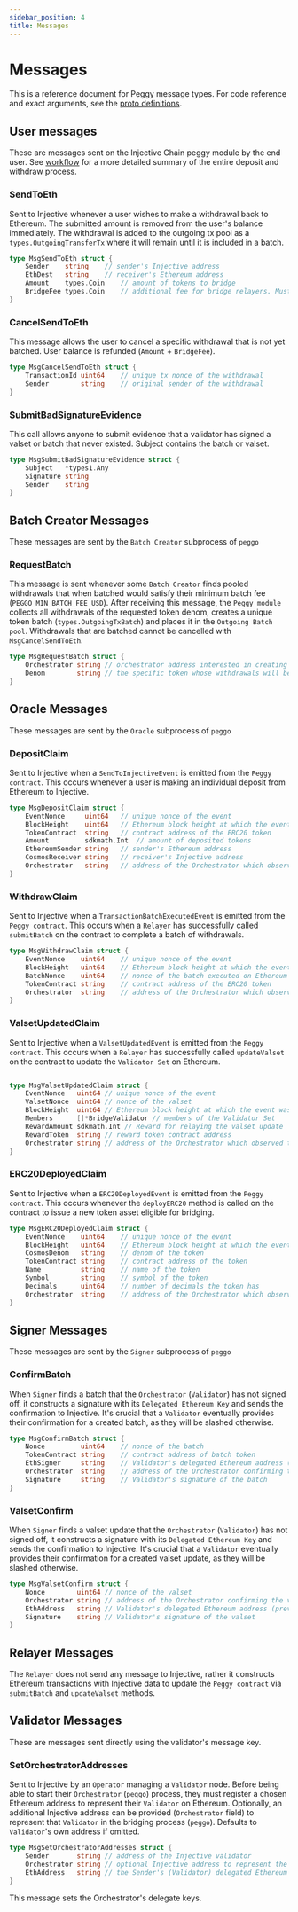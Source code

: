 ```yaml
---
sidebar_position: 4
title: Messages
---
```


# Messages

This is a reference document for Peggy message types. For code reference and exact arguments, see the [proto definitions](https://github.com/InjectiveLabs/injective-core/blob/master/proto/injective/peggy/v1/msgs.proto).

## User messages

These are messages sent on the Injective Chain peggy module by the end user. See [workflow](02\_workflow.md) for a more detailed summary of the entire deposit and withdraw process.

### SendToEth

Sent to Injective whenever a user wishes to make a withdrawal back to Ethereum. The submitted amount is removed from the user's balance immediately. The withdrawal is added to the outgoing tx pool as a `types.OutgoingTransferTx` where it will remain until it is included in a batch.

```go
type MsgSendToEth struct {
	Sender    string    // sender's Injective address
	EthDest   string    // receiver's Ethereum address
	Amount    types.Coin    // amount of tokens to bridge
	BridgeFee types.Coin    // additional fee for bridge relayers. Must be of same token type as Amount
}

```

### CancelSendToEth

This message allows the user to cancel a specific withdrawal that is not yet batched. User balance is refunded (`Amount` + `BridgeFee`).

```go
type MsgCancelSendToEth struct {
	TransactionId uint64    // unique tx nonce of the withdrawal
	Sender        string    // original sender of the withdrawal
}

```

### SubmitBadSignatureEvidence

This call allows anyone to submit evidence that a validator has signed a valset or batch that never existed. Subject contains the batch or valset.

```go
type MsgSubmitBadSignatureEvidence struct {
	Subject   *types1.Any 
	Signature string      
	Sender    string      
}
```

## Batch Creator Messages

These messages are sent by the `Batch Creator` subprocess of `peggo`

### RequestBatch

This message is sent whenever some `Batch Creator` finds pooled withdrawals that when batched would satisfy their minimum batch fee (`PEGGO_MIN_BATCH_FEE_USD`). After receiving this message, the `Peggy module` collects all withdrawals of the requested token denom, creates a unique token batch (`types.OutgoingTxBatch`) and places it in the `Outgoing Batch pool`. Withdrawals that are batched cannot be cancelled with `MsgCancelSendToEth`.

```go
type MsgRequestBatch struct {
	Orchestrator string // orchestrator address interested in creating the batch. Not permissioned.  
	Denom        string // the specific token whose withdrawals will be batched together
}
```

## Oracle Messages

These messages are sent by the `Oracle` subprocess of `peggo`

### DepositClaim

Sent to Injective when a `SendToInjectiveEvent` is emitted from the `Peggy contract`. This occurs whenever a user is making an individual deposit from Ethereum to Injective.

```go
type MsgDepositClaim struct {
	EventNonce     uint64   // unique nonce of the event                                
	BlockHeight    uint64   // Ethereum block height at which the event was emitted                                
	TokenContract  string   // contract address of the ERC20 token                                 
	Amount         sdkmath.Int  // amount of deposited tokens 
	EthereumSender string   // sender's Ethereum address                                 
	CosmosReceiver string   // receiver's Injective address                                 
	Orchestrator   string   // address of the Orchestrator which observed the event                               
}
```

### WithdrawClaim

Sent to Injective when a `TransactionBatchExecutedEvent` is emitted from the `Peggy contract`. This occurs when a `Relayer` has successfully called `submitBatch` on the contract to complete a batch of withdrawals.

```go
type MsgWithdrawClaim struct {
	EventNonce    uint64    // unique nonce of the event
	BlockHeight   uint64    // Ethereum block height at which the event was emitted
	BatchNonce    uint64    // nonce of the batch executed on Ethereum
	TokenContract string    // contract address of the ERC20 token
	Orchestrator  string    // address of the Orchestrator which observed the event
}
```

### ValsetUpdatedClaim

Sent to Injective when a `ValsetUpdatedEvent` is emitted from the `Peggy contract`. This occurs when a `Relayer` has successfully called `updateValset` on the contract to update the `Validator Set` on Ethereum.

```go

type MsgValsetUpdatedClaim struct {
	EventNonce   uint64 // unique nonce of the event                      
	ValsetNonce  uint64 // nonce of the valset                           
	BlockHeight  uint64 // Ethereum block height at which the event was emitted                           
	Members      []*BridgeValidator // members of the Validator Set               
	RewardAmount sdkmath.Int // Reward for relaying the valset update 
	RewardToken  string // reward token contract address                                 
	Orchestrator string // address of the Orchestrator which observed the event                                 
}
```

### ERC20DeployedClaim

Sent to Injective when a `ERC20DeployedEvent` is emitted from the `Peggy contract`. This occurs whenever the `deployERC20` method is called on the contract to issue a new token asset eligible for bridging.

```go
type MsgERC20DeployedClaim struct {
	EventNonce    uint64    // unique nonce of the event
	BlockHeight   uint64    // Ethereum block height at which the event was emitted
	CosmosDenom   string    // denom of the token
	TokenContract string    // contract address of the token
	Name          string    // name of the token
	Symbol        string    // symbol of the token
	Decimals      uint64    // number of decimals the token has
	Orchestrator  string    // address of the Orchestrator which observed the event
}
```

## Signer Messages

These messages are sent by the `Signer` subprocess of `peggo`

### ConfirmBatch

When `Signer` finds a batch that the `Orchestrator` (`Validator`) has not signed off, it constructs a signature with its `Delegated Ethereum Key` and sends the confirmation to Injective. It's crucial that a `Validator` eventually provides their confirmation for a created batch, as they will be slashed otherwise.

```go
type MsgConfirmBatch struct {
	Nonce         uint64    // nonce of the batch 
	TokenContract string    // contract address of batch token
	EthSigner     string    // Validator's delegated Ethereum address (previously registered)
	Orchestrator  string    // address of the Orchestrator confirming the batch
	Signature     string    // Validator's signature of the batch
}
```

### ValsetConfirm

When `Signer` finds a valset update that the `Orchestrator` (`Validator`) has not signed off, it constructs a signature with its `Delegated Ethereum Key` and sends the confirmation to Injective. It's crucial that a `Validator` eventually provides their confirmation for a created valset update, as they will be slashed otherwise.

```go
type MsgValsetConfirm struct {
	Nonce        uint64 // nonce of the valset 
	Orchestrator string // address of the Orchestrator confirming the valset
	EthAddress   string // Validator's delegated Ethereum address (previously registered)
	Signature    string // Validator's signature of the valset
}
```

## Relayer Messages

The `Relayer` does not send any message to Injective, rather it constructs Ethereum transactions with Injective data to update the `Peggy contract` via `submitBatch` and `updateValset` methods.

## Validator Messages

These are messages sent directly using the validator's message key.

### SetOrchestratorAddresses

Sent to Injective by an `Operator` managing a `Validator` node. Before being able to start their `Orchestrator` (`peggo`) process, they must register a chosen Ethereum address to represent their `Validator` on Ethereum. Optionally, an additional Injective address can be provided (`Orchestrator` field) to represent that `Validator` in the bridging process (`peggo`). Defaults to `Validator`'s own address if omitted.

```go
type MsgSetOrchestratorAddresses struct {
	Sender       string // address of the Injective validator
	Orchestrator string // optional Injective address to represent the Validator in the bridging process (Defaults to Sender if left empty)
	EthAddress   string // the Sender's (Validator) delegated Ethereum address
}
```

This message sets the Orchestrator's delegate keys.
